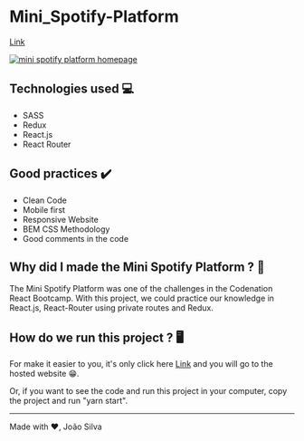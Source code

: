 <h1> Mini_Spotify-Platform </h1>

<a href="https://react-spotify.netlify.app/">Link</a>

<a href="https://react-spotify.netlify.app/">
  <img src="https://i.imgur.com/7Jrbnsf.png" alt="mini spotify platform homepage">
</a>

<h2>Technologies used 💻</h2>
<ul>
  <li>SASS</li>
  <li>Redux</li>
  <li>React.js</li>
  <li>React Router</li>
</ul>

<h2>Good practices ✔️</h2>
<ul>
  <li>Clean Code</li>
  <li>Mobile first</li>
  <li>Responsive Website</li>
  <li>BEM CSS Methodology</li>
  <li>Good comments in the code</li>
</ul>

<h2>Why did I made the Mini Spotify Platform ? 🤔</h2>
<p>
  The Mini Spotify Platform was one of the challenges in the Codenation React Bootcamp. With this project, we could practice our knowledge in React.js, React-Router using private routes and Redux.
</p>

<h2>How do we run this project ? 🖥️</h2>
<p>
  For make it easier to you, it's only click here <a href="https://react-spotify.netlify.app/">Link</a> and you will go to the hosted website 😁.

  Or, if you want to see the code and run this project in your computer, copy the project and run "yarn start".
</p>

----------------------------------------------------------------------------
Made with ♥️, João Silva
